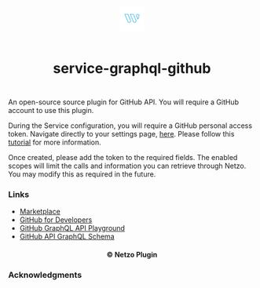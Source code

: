 <div align="center">
  <a href="https://netzo.io" target="_blank" >
    <img height="50" src="https://raw.githubusercontent.com/netzoio/netzo/main/plugins/services/service-graphql-github/src/assets/icon.png" style="margin: 12px 0px" />
  </a>

  <h1 style="padding: 6px 0px 24px 0px">service-graphql-github</h1>
</div>

An open-source source plugin for GitHub API.
You will require a GitHub account to use this plugin.

During the Service configuration, you will require a GitHub personal access token.
Navigate directly to your settings page, [here](https://github.com/settings/tokens).
Please follow this [tutorial](https://docs.github.com/en/authentication/keeping-your-account-and-data-secure/creating-a-personal-access-token) for more information.

Once created, please add the token to the required fields.
The enabled scopes will limit the calls and information you can retrieve through Netzo. You may modify this as required in the future.

### Links

- [Marketplace](https://app.netzo.io/marketplace/service-graphql-github)
- [GitHub for Developers](https://api.developer.github.com/docs)
- [GitHub GraphQL API Playground](https://docs.github.com/en/graphql/overview/explorer)
- [GitHub API GraphQL Schema](https://docs.github.com/en/graphql/overview/public-schema)

<div align="center">
  <h4>© Netzo Plugin</h4>
</div>

### Acknowledgments
